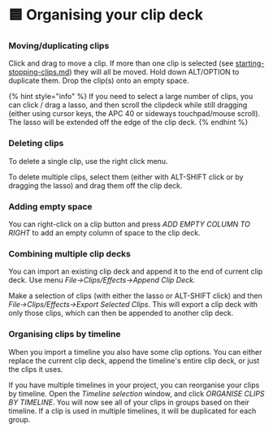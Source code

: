 # 🟦 Organising your clip deck

### Moving/duplicating clips

Click and drag to move a clip. If more than one clip is selected (see [starting-stopping-clips.md](starting-stopping-clips.md "mention")) they will all be moved. Hold down ALT/OPTION to duplicate them. Drop the clip(s) onto an empty space.&#x20;

{% hint style="info" %}
If you need to select a large number of clips, you can click / drag a lasso, and then scroll the clipdeck while still dragging (either using cursor keys, the APC 40 or sideways touchpad/mouse scroll). The lasso will be extended off the edge of the clip deck.&#x20;
{% endhint %}

### Deleting clips

To delete a single clip, use the right click menu.&#x20;

To delete multiple clips, select them (either with ALT-SHIFT click or by dragging the lasso) and drag them off the clip deck.&#x20;

### Adding empty space

You can right-click on a clip button and press _ADD EMPTY COLUMN TO RIGHT_ to add an empty column of space to the clip deck.&#x20;

### Combining multiple clip decks

You can import an existing clip deck and append it to the end of current clip deck. Use menu _File->Clips/Effects->Append Clip Deck._&#x20;

Make a selection of clips (with either the lasso or ALT-SHIFT click) and then _File->Clips/Effects->Export Selected Clips._ This will export a clip deck with only those clips, which can then be appended to another clip deck.&#x20;

### Organising clips by timeline

When you import a timeline you also have some clip options. You can either replace the current clip deck, append the timeline's entire clip deck, or just the clips it uses.&#x20;

If you have multiple timelines in your project, you can reorganise your clips by timeline. Open the _Timeline selection_ window, and click _ORGANISE CLIPS BY TIMELINE_. You will now see all of your clips in groups based on their timeline. If a clip is used in multiple timelines, it will be duplicated for each group.&#x20;





